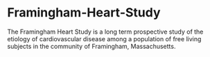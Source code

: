 # Framingham-Heart-Study
The Framingham Heart Study is a long term prospective study of the etiology of cardiovascular disease among a population of free living subjects in the community of Framingham, Massachusetts.
